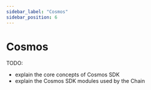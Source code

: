 ```yaml
---
sidebar_label: "Cosmos"
sidebar_position: 6
---
```


# Cosmos

TODO:
- explain the core concepts of Cosmos SDK
- explain the Cosmos SDK modules used by the Chain
